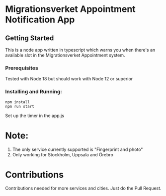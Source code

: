 # Migrationsverket Appointment Notification App

## Getting Started

This is a node app written in typescript which warns you when there's an available slot in the Migrationsverket Appointment system.

### Prerequisites

Tested with Node 18 but should work with Node 12 or superior

### Installing and Running:

```
npm install
npm run start
```

Set up the timer in the app.js

# Note:

1. The only service currently supported is "Fingerprint and photo"
2. Only working for Stockholm, Uppsala and Örebro

# Contributions

Contributions needed for more services and cities.
Just do the Pull Request.
